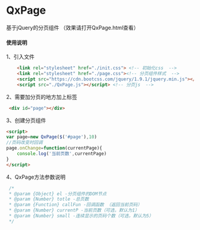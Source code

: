 ﻿# QxPage 
基于jQuery的分页组件 （效果请打开QxPage.html查看）
#### 使用说明
1、引入文件
```html
    <link rel="stylesheet" href="./init.css"> <!-- 初始化css  -->
    <link rel="stylesheet" href="./page.css"><!-- 分页组件样式  -->
    <script src="https://cdn.bootcss.com/jquery/1.9.1/jquery.min.js"></script> <!-- jquery.js  -->
    <script src="./QxPage.js"></script> <!-- 分页js  -->
```
2、需要加分页的地方加上标签
```html
 <div id="page"></div>
```
3、创建分页组件
```html
<script>
var page=new QxPage($('#page'),10)
//页码改变时回调
page.onChange=function(currentPage){
    console.log('当前页数',currentPage)
}
</script>
```
4、QxPage方法参数说明
```javascript
 /* 
 * @param {Object} el -分页组件的DOM节点
 * @param {Number} totle -总页数
 * @param {Function} callFun -回调函数 （返回当前页码）
 * @param {Number} currentP -当前页数（可选，默认为1）
 * @param {Number} small -连续显示的页码个数（可选，默认为5）
 */
```


